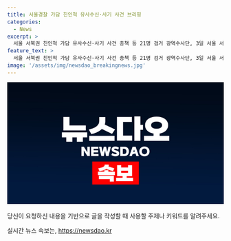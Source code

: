 ```yaml
---
title: 서울경찰 가담 친인척 유사수신·사기 사건 브리핑
categories:
  - News
excerpt: >
  서울 서북권 친인척 가담 유사수신·사기 사건 총책 등 21명 검거 광역수사단, 3일 서울 서북권 친인척 가담 유사수신·사기 사건 21명을 검거해 사회적 이목을 끌고 있다. 최고 금융범죄수사단에서 임정완 과장이 이에 대한 브리핑을 진행하며 수사 과정과 결과를 공개했다.
feature_text: >
  서울 서북권 친인척 가담 유사수신·사기 사건 총책 등 21명 검거 광역수사단, 3일 서울 서북권 친인척 가담 유사수신·사기 사건 21명을 검거해 사회적 이목을 끌고 있다. 최고 금융범죄수사단에서 임정완 과장이 이에 대한 브리핑을 진행하며 수사 과정과 결과를 공개했다.
image: '/assets/img/newsdao_breakingnews.jpg'
---
```


<p><img src="/assets/img/newsdao_breakingnews.jpg" alt="implanttips 속보" /></p>

<p>당신이 요청하신 내용을 기반으로 글을 작성할 때 사용할 주제나 키워드를 알려주세요.</p>
실시간 뉴스 속보는, <a href="https://newsdao.kr" rel="dofollow">https://newsdao.kr</a>


